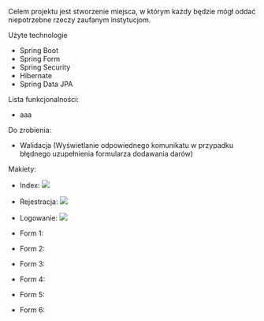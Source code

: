 Celem projektu jest stworzenie miejsca, w którym każdy będzie mógł oddać niepotrzebne rzeczy zaufanym instytucjom.

Użyte technologie
- Spring Boot
- Spring Form
- Spring Security
- Hibernate
- Spring Data JPA

Lista funkcjonalności: 
- aaa

Do zrobienia: 
- Walidacja (Wyświetlanie odpowiednego komunikatu w przypadku błędnego uzupełnienia formularza dodawania darów)


Makiety:
- Index:
![](../../../Downloads/index.png)

- Rejestracja:
![](../../../Downloads/register.png)
- Logowanie:
![](../../../Downloads/login.png)
- Form 1:

- Form 2:

- Form 3:

- Form 4:

- Form 5:

- Form 6:
